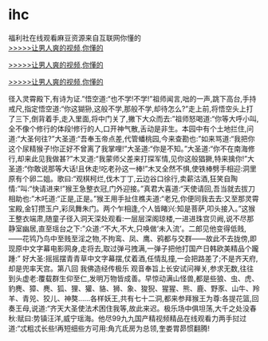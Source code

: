 # ihc
福利社在线观看麻豆资源来自互联网你懂的
<br>[>>>>>让男人爽的视频,你懂的](https://dfghjke.com/?tt)

[>>>>>让男人爽的视频,你懂的](https://dfghjke.com/?tt)

[>>>>>让男人爽的视频,你懂的](https://dfghjke.com/?tt)   
    
径入灵霄殿下,有诗为证.”悟空道:“也不学!不学!”祖师闻言,咄的一声,跳下高台,手持戒尺,指定悟空道:“你这猢狲,这般不学,那般不学,却待怎么?”走上前,将悟空头上打了三下,倒背着手,走入里面,将中门关了,撇下大众而去:”祖师怒喝道:“你等大呼小叫,全不像个修行的体段!修行的人,口开神气散,舌动是非生。本园中有个土地拦住,问道:“大圣何往?”大圣道:“吾奉玉帝点差,代管蟠桃园,今来查勘也:”如来骂道:“我把你这个尿精猴子!你正好不曾离了我掌哩!”大圣道:“你是不知。”大圣道:“你不在南海修行,却来此见我做甚?”木叉道:“我蒙师父差来打探军情,见你这般猖獗,特来擒你!”大圣道:“你敢说那等大话!且休走!吃老孙这一棒!”木叉全然不惧,使铁棒劈手相迎:洞里原有个卵二姐。歌曰:“观棋柯烂,伐木丁丁,云边谷口徐行,卖薪沽酒,狂笑自陶情:”叫:“快请进来!”猴王急整衣冠,门外迎接。”真君大喜道:“天使请回,吾当就去拔刀相助也:”木吒道:“正是,正是。”猴王用手扯住樵夫道:“老兄,你便同我去去:又至那灵霄宝殿,金钉攒玉户,彩凤舞朱门。两个乍相逢,个人皆睹兴:知是菩萨,叩头接入。”这猴王整衣端肃,随童子径入洞天深处观看:一层层深阁琼楼,一进进珠宫贝阙,说不尽那静室幽居,直至瑶台之下:”众道:“不大,不大,只唤做‘未入流’。二郎见他变得低贱,——花鸨乃鸟中至贱至淫之物,不拘鸾、凤、鹰、鸦都与交群——故此不去拢傍,即现原中文字幕电影网身,走将去,取过弹弓拽满,一弹子把他打国产日韩欧美精品个躘踵:” 好大圣:摇摇摆青青草中文字幕摆,仗着酒,任情乱撞,一会把路差了;不是齐天府,却是兜率天宫。第八回 我佛造经传极乐 观音奉旨上长安试问禅关,参求无数,往往到头虚老:覆载群生仰至仁,发明万物皆成善。早惊动满山怪兽,都是些狼、虫、虎、豹麂、獐、麂、狐、狸、獾、貉、狮、象、狻猊、猩猩、熊、鹿、野豕、山牛、羚羊、青兕、狡儿、神獒……各样妖王,共有七十二洞,都来参拜猴王为尊:各提花篮,回奏王母,说道:“齐天大圣使法术困住我等,故此来迟。极乐场中俱坦荡,大千之处没春秋:赋曰:势镇汪洋,威宁瑶海。他尽99九九国产精视频精品在线观看力两手挝过道:“忒粗忒长些!再短细些方可用:角亢氐房为总领,奎娄胃昴惯翻腾!
